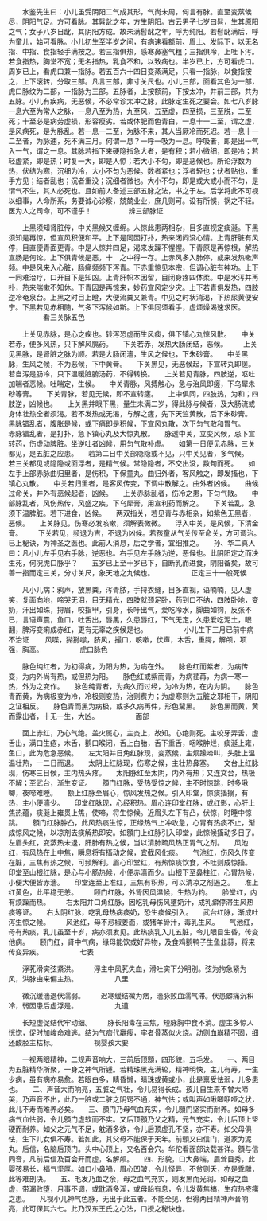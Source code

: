 <!-- { "loadSidebar": true } -->
　　水鉴先生曰：小儿虽受阴阳二气成其形，气尚未周，何言有脉。直至变蒸候尽，阴阳气足。方可看脉。其髫龀之年，方生阴阳。古云男子七岁曰髫，生其原阳之气；女子八岁日龀，其阴阳方成。故未满髫龀之年，呼为纯阳。若髫龀满后，呼为童儿，始可看脉。小儿初生至半岁之间，有病速看额前、眉上、发际下，以无名指、中指、食指轻手满按之。若三指俱热，感寒鼻塞气粗；三指俱冷，上吐下泻。若食指热，胸堂不宽；无名指热，乳食不和，以致病也。半岁已上，方可看虎口。周岁已上，看虎口兼一指脉。若五百六十四日变蒸满足，只看一指脉，以食指按之，上下滚转，分取三部。凡言三部，非寸关尺也。小儿三部，面看其色为一部，虎口脉纹为二部，一指脉为三部。五脉者，上按额前，下按太冲，并前三部，共为五脉。小儿有疾病，无恶候，不必常诊太冲之脉，此脉定生死之要会。如七八岁脉一息六至为常人之脉，一息八至为热，九至风，五至虚，四至损，三至脱，二至死；十至必是病劳虚损，形容瘦劣。若或体肥而色青白，一息十一二至，谓之虚，是风病死，是为脉乱。若一息一二至，为脉不来，其人当厥冷而死迟。若一息十一二至者，为脉速，死不满三月。何谓一息？一呼一吸为一息。呼吸者，即是出一气入一气，谓之一息。其脉若指下来硬隐指急大者，是有积；若小微细，即是冷；若轻虚紧，即是热；时复一大，即是人惊；若大小不匀，即是恶候也。所论浮数为热，伏结为寒，沉细为冷，大小不匀为恶候。数者紧也；浮者轻也；伏者贴也，重手方见；结者乱也；沉者重没；沉细者微也。大小不匀，即是或大或小而不匀，是谓气不生，其人必死也。且如前人备述三部五脉之法，书之于左。后学将此不可视以细事，人命所系，务要诚心诊察，兢兢业业，庶几则可。设有所悞，祸之不轻。医为人之司命，可不谨乎！
　　　　　辨三部脉证

　　上黑须知肾脏传，中关黑候又缠绵。人惊此患两相杂，目多直视定痰涎。下黑须知是再惊，但宣风积便和平。上下是同因打扑，热来闭闷没心情。上青肝脏有风停，目直便青面更青。中是人惊并四足，渴来发躁不惺惺。下青原是再惊根，解热宣肠是何论。上下俱青候是恶，十　之中得一存。上赤风多入肺停，或来发热嗽声频。中是风来入心脏，肠痛频频下泻青。下赤重惊见本宗，但调心脏有神功。上下一同难治疗，口开目下是知凶。上青肝帜本因留，目闭身疼四体柔。中是水泻并再扑，热来喘嗽不知休。下青因是再惊来，妙药宣风定少灾。上下若青俱发热，四肢逆冷奄泉台。上黑之时目上瞪，大便流粪又兼青。中见之时状消渴，下热尿黄便安宁。下黑若见赤相随，气多下泻候如斯。上下俱同须看手，虚烦燥渴速求医。
　　　　　看三关脉五色

　　上关见赤脉，是心之疾也。转泻恐虚而生风痰，俱下镇心丸惊风散。　　中关若赤，便多风热，只下解风膈药。　　下关若赤，发热大肠闭结，恶候。
　　上关见黑脉，是肾脏之脉为顺。若是大肠闭濇，生风之候也，下朱砂膏。　　中关黑脉，生风之候，不为恶候，下中黄膏。　　下关黑见，无恶候起，下宣转丸即瘥。若自泻是肠冷，只下温暖脏腑汤药，不得转换。　　上关若见青脉，四肢逆，呕吐加喘者恶候。吐喘定，生候。　　中关青脉，风搏触心，急与治风即瘥，下乌犀朱砂等膏。　　下关青脉，若见无候，即不宣转瘥。　　上中俱同，四肢热，为和；四肢逆，凶候也。　　上关黑并眼下黑，量生未满二岁，得此脉与候者，及大肠流或身体壮热全者须渴。若不发热或无渴，与解之瘥，先下天竺黄散，后下朱砂膏。　　黑脉错乱者，腹胀是候，或下痛即是积候，下宣风丸散，次下匀气散和胃气。　　赤脉错乱者，是打扑，急下镇心丸及大惊丸散。　　脉透中关，立变风候，忌下宣转药，伤虚动脾脏。坐逆吐者凶候，用匀气散补虚。　　如第一日便见赤脉，三关都见，是五脏之应患。　　若第二日中关部隐隐或不见，只中关见者，多气候。　　若三关都见或隐隐或面浮者，是精气候。常隐隐者，不交出没，数旬而死。　　如左手上部赤脉曲归里者，是伤积，下保童丸。曲归外者，客风触之，即发搐也，下镇心丸散。　　中关若归里者，是客风传变，下调中散解之。曲外者凶候。　　曲候过命关，并外有恶候起者，凶候。　　上关赤脉乱者，伤冷之患，下匀气散。　　中部脉乱者，风伤热传，风盛之疾，下乌犀膏，用宣利药而解之。　　下关若乱，急须下温脾脏。若下进食，凶候。　　两双指关，若见青与赤相杂，如紫色无黑者，恶候。　　上关脉见，伤寒必发咳嗽，须解表微微。　　浮入中关，是风候，下清金膏。
　　下关若见，频退为吉，不退为凶候。若孩童从气关传至命关，方可调治。　　已上秘诀，为神圣之医也。此前人消息，后之学者，宜细推之。　　孙、华二真人曰：凡小儿左手见右手脉，逆恶也。右手见左手脉为逆，恶候也。此阴阳定之而决生死，何况虎口脉乎？　　五岁已上至十岁已下，自断乳而进食，阴阳备矣，故可善一指而定三关，分寸关尺，象天地之九候也。
　　　　　正定三十一般死候

　　凡小儿病：鸦声，放黑粪，泻青脓，手挦衣缝，目多直视，语喃喃，见人虚笑，复面向地，啼哭无泪，目无精光，四肢就颈足卧，药到口不纳，四肢卧地，变奶，汗出如珠，挦眉，咬指甲，引身，长吁出气，爱吃冷水，脚曲如钩，反张不已，言语声震，鱼口，吐舌出，唇黑，久患唇红，下气无定，久患爱吃泥土，眼翻，脾泻变痢成赤红，更有无辜之疾候是也。
　　　　　小儿生下三月已前中病不治证
　　风喋，猢狲噤，脐风，撮口，咳嗽，伏声，木舌，重腭，解颅，项强，胸高。
　　　　　虎口脉色

　　脉色纯红者，为初得病，为阳为热，为病在外。　　脉色红而紫者，为病传变，为内外尚有热，或但热为阳。　　脉色红或紫而青，为病荏苒，为病一寒一热，外为之变作。　　脉色纯青者，为病久而过经，为冷为热，在内为阴。　　脉色青而黄，为病极变为冷，冷极则变热，治则费力；为虚寒则为五脏之邪相干，阴阳之证相反。　　脉色青而黑为病极，或多久病再件，形色黧黑。　　脉色黑而黄，黄而露出者，十无一生，大凶。
　　　　　面部

　　面上赤红，乃心气绝。盖火属心，主炎上，故知。心绝则死。主咬牙弄舌，虚舌出，满口生疮，木舌，鹅口喉闭，舌上白胎，舌下重舌，咽喉肿烂，痰涎上雍，鱼口，此为危急恶候。　　左太阳并日角红脉现，变蒸候，主烦躁啼叫，头肚上温温壮热，一二日而退。　　太阴上红脉现，伤寒之候，主壮热鼻塞。　　文台上红脉现，伤寒三日候，主内热头疼。　　太阳脉红至太阴，内外有热；又连文台，热极不解；至武台，渐生变证。　　顖门红脉，受热受惊之候，主不时惊跳，时多啾唧，夜啼难睡。　　额上红脉至眉心，惊风发热之候。引入印堂，惊痰搐搦，有热，主小便濇少。　　印堂红脉现，心经积热。眉心连印堂红脉，或红影，心肝上焦热蕴，痰涎上雍贯上焦，使啼，将生惊候。近眉头左下有凸，伏惊，时睡中惊跳。　　顖门红脉肿凸，此风热痰生惊，正缘热气上冲攻急，心胃有热痰不止，渐成惊风之候，以凉剂去痰解热即安。如顖门上红脉引入印堂，此惊候搐动多日了。左眉头红，变蒸热未退，肝肺有热之候，当以清肺疏风热正胃气之剂。　　风池红，有风热在上中焦，瞬息将有搐动之候，宜截风化痰。　　气池红，伤风久传变在脏，三焦有热之候，可频解利。眉心印堂红，有热惊痰饮食，不吐则成惊搐。　　印堂至山根红脉，是心与小肠热候，小便赤濇而少。山根下至鼻柱红，心胃热候，小便大便皆赤濇。　　印堂连至上准红，三焦有积热，可以清凉之剂遏之。　　准上红黄色，此平稳无恙。
　　颐门红脉，外肾因风温候，生热为钓。　　脸堂红，内有烦躁而热。
　　右太阳并口角红脉，因吃乳母伤风壅奶汁，成乳癖停滞生风热痰等证。　　右太阴红脉，吃乳母热病痰奶，恐生痰候引入。　　武台红脉，渐成吐泻生惊之候。
　　风池红，母不忌椒姜面，或猪羊骨汁，毒乳生风。　　气池红，母有热痰，乳儿虽至十岁，病亦须发见。此热痰乳入儿五脏，令儿眼目生昏，传变他病。　　颐门红，肾中气病，缘母能饮或好异物，及食鸡鹅鸭子生鱼韭蒜，将来传变异疾。
　　　　　七表

　　浮芤滑实弦紧洪。
　　浮主中风芤失血，滑吐实下分明别。弦为拘急紧为风，洪脉由来偏主热。
　　　　　八里

　　微沉缓濇退伏濡弱。
　　迟寒缓结微为痞，濇脉败血濡气滞。伏患癖痛沉积冷，弱因患后虚浮是。
　　　　　九道

　　长短虚促结代牢动细。
　　脉长阳毒在三焦，短脉胸中食不消。虚主多惊人恍惚，促时加峻命难逃。结为气痞代羸瘦，牢者骨蒸似火烧。动则血崩精不固，细还酸胫主枯标。
　　　　　视婴孩大要

　　一视两眼精神，二规声音响大，三前后顶顖，四形貌，五毛发。　　一、两目为五脏精华所聚，一身之神气所锺。若精珠黑光满轮，精神明快，主儿有寿，一生少病，虽有病亦易愈。若眼白多，睛昏懒，睛珠或黄或小，此是禀受怯弱，儿多患也。　　二、声音大而响亮，五脏之气壮，令儿易得长成。孩儿自生来不曾大啼哭，乃声音不出，此乃一脏或二脏之阴窍不通，神气怯；或叫声如啾唧咿哑之状，此儿不寿而难养必矣。　　三、顖门乃母气血充实，令儿顖门坚实而耐养。如母多病气血怯弱，令儿顖门虚软而不实。又后顶顖乃父之精，元气充实，令儿后顶上坚硬而耐养。如父之元气不足，躭酒多欲，令儿后顶虚孔不坚，亦不寿。如父母俱怯，生下儿女俱不寿。若如此，其父母不能保于天年。前顖又曰信门，道家为泥丸。后信，名脑后顶门。头中心顶上，又名百会穴。华佗看面部诀载甚详。顖与信同音，凡前后信及百会开而虚，名解颅。　　四、形貌，口大鼻端，眉耸目秀，此婴孩易长，福气坚厚。如口小鼻喎，眉心凹皱，令儿怪异，不贫则夭，亦是乖雕，此等难剖决。　　五、毛发乃血之余，母之血气充实，则发黑而光润。如母之血虚，带漏败堕，月事不调，或耽酒多淫，或母胎有息，令儿发黄焦槁，生疳热疮痍之患。　　凡视小儿神气色脉，无出于此五者。不能全见，但得两目精神声音响亮，此可保其六七。此乃汉东王氏之心法，口授之秘诀也。
